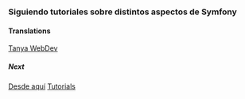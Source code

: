 ### Siguiendo tutoriales sobre distintos aspectos de Symfony

#### Translations
[Tanya WebDev](https://www.youtube.com/@tanyawebdev/featured)

##### Next

[Desde aquí](https://youtu.be/z0XukUHzEVk?si=QDrCAfqKunH4HHC_&t=1216)
[Tutorials](https://www.youtube.com/playlist?list=PL-T7sjNqXMun141aPVsGIN_XBcNXzIbgj)